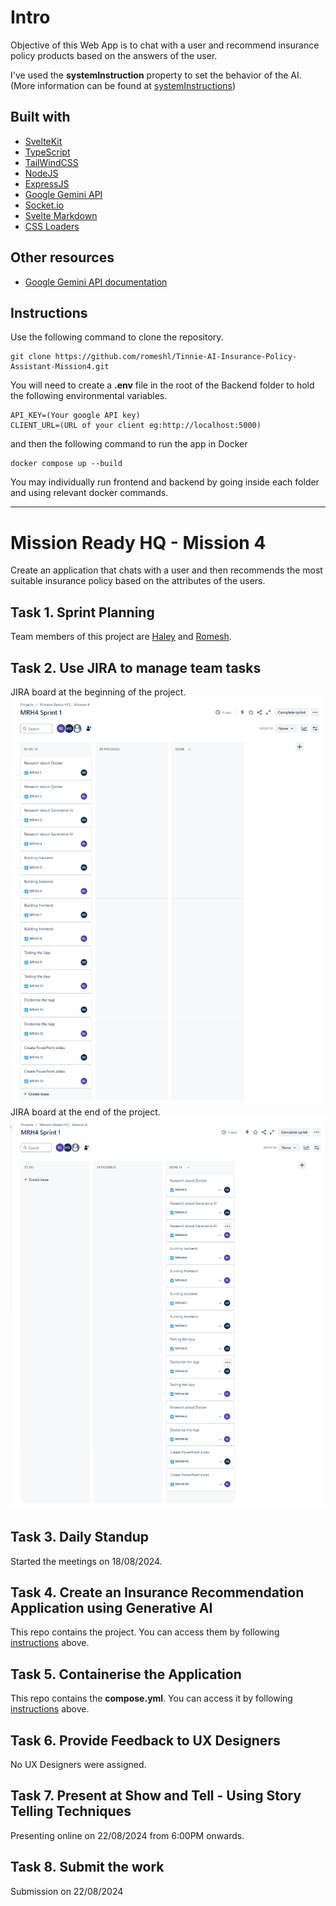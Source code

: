 # Intro

Objective of this Web App is to chat with a user and recommend insurance policy products based on the answers of the user. 

I've used the **systemInstruction** property to set the behavior of the AI. (More information can be found at [systemInstructions](https://ai.google.dev/gemini-api/docs/system-instructions?lang=node))

## Built with 

* [SvelteKit](https://kit.svelte.dev/)
* [TypeScript](https://www.typescriptlang.org/)
* [TailWindCSS](https://tailwindcss.com/)
* [NodeJS](https://nodejs.org/en)
* [ExpressJS](https://nodejs.org/en)
* [Google Gemini API](https://aistudio.google.com/)
* [Socket.io](https://socket.io/)
* [Svelte Markdown](https://www.npmjs.com/package/svelte-markdown)
* [CSS Loaders](https://css-loaders.com/)

## Other resources
* [Google Gemini API documentation](https://ai.google.dev/gemini-api/docs)

## Instructions

Use the following command to clone the repository. 
``` 
git clone https://github.com/romeshl/Tinnie-AI-Insurance-Policy-Assistant-Mission4.git
```

You will need to create a **.env** file in the root of the Backend folder to hold the following environmental variables.

```
API_KEY=(Your google API key)
CLIENT_URL=(URL of your client eg:http://localhost:5000)
```

and then the following command to run the app in Docker
```
docker compose up --build
```
You may individually run frontend and backend by going inside each folder and using relevant docker commands. 

---

# Mission Ready HQ - Mission 4

Create an application that chats with a user and then recommends the most suitable insurance policy based on the attributes of the users. 

## Task 1. Sprint Planning
Team members of this project are [Haley](https://github.com/justhaylz) and [Romesh](https://github.com/romeshl).

## Task 2. Use JIRA to manage team tasks
JIRA board at the beginning of the project.
<br>
![screenshot](./JIRA-Board-start.png)
<br>
JIRA board at the end of the project.
<br>
![screenshot](./JIRA-Board-end.png)
<br>
## Task 3. Daily Standup
Started the meetings on 18/08/2024.

## Task 4. Create an Insurance Recommendation Application using Generative AI

This repo contains the project. You can access them by following [instructions](#instructions) above.

## Task 5. Containerise the Application

This repo contains the **compose.yml**. You can access it by following [instructions](#instructions) above.

## Task 6. Provide Feedback to UX Designers

No UX Designers were assigned.

## Task 7. Present at Show and Tell - Using Story Telling Techniques

Presenting online on 22/08/2024 from 6:00PM onwards.

## Task 8. Submit the work

Submission on 22/08/2024
